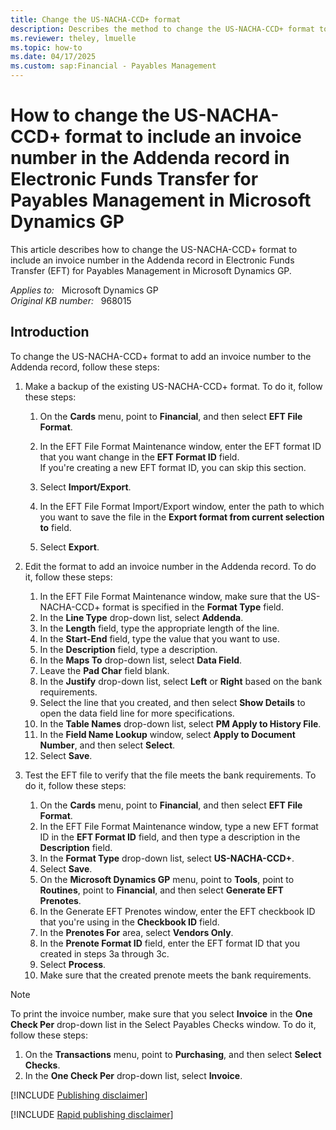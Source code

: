 ```yaml
---
title: Change the US-NACHA-CCD+ format
description: Describes the method to change the US-NACHA-CCD+ format to include an invoice number in the Addenda record in Electronic Funds Transfer for Payables Management in Microsoft Dynamics GP.
ms.reviewer: theley, lmuelle
ms.topic: how-to
ms.date: 04/17/2025
ms.custom: sap:Financial - Payables Management
---
```

# How to change the US-NACHA-CCD+ format to include an invoice number in the Addenda record in Electronic Funds Transfer for Payables Management in Microsoft Dynamics GP

This article describes how to change the US-NACHA-CCD+ format to include an invoice number in the Addenda record in Electronic Funds Transfer (EFT) for Payables Management in Microsoft Dynamics GP.

_Applies to:_ &nbsp; Microsoft Dynamics GP  
_Original KB number:_ &nbsp; 968015

## Introduction

To change the US-NACHA-CCD+ format to add an invoice number to the Addenda record, follow these steps:

1. Make a backup of the existing US-NACHA-CCD+ format. To do it, follow these steps:

    1. On the **Cards** menu, point to **Financial**, and then select **EFT File Format**.
    2. In the EFT File Format Maintenance window, enter the EFT format ID that you want change in the **EFT Format ID** field.  
      If you're creating a new EFT format ID, you can skip this section.

    3. Select **Import/Export**.
    4. In the EFT File Format Import/Export window, enter the path to which you want to save the file in the **Export format from current selection to** field.
    5. Select **Export**.

2. Edit the format to add an invoice number in the Addenda record. To do it, follow these steps:

    1. In the EFT File Format Maintenance window, make sure that the US-NACHA-CCD+ format is specified in the **Format Type** field.
    2. In the **Line Type** drop-down list, select **Addenda**.
    3. In the **Length** field, type the appropriate length of the line.
    4. In the **Start-End** field, type the value that you want to use.
    5. In the **Description** field, type a description.
    6. In the **Maps To** drop-down list, select **Data Field**.
    7. Leave the **Pad Char** field blank.
    8. In the **Justify** drop-down list, select **Left** or **Right** based on the bank requirements.
    9. Select the line that you created, and then select **Show Details** to open the data field line for more specifications.
    10. In the **Table Names** drop-down list, select **PM Apply to History File**.
    11. In the **Field Name Lookup** window, select **Apply to Document Number**, and then select **Select**.
    12. Select **Save**.

3. Test the EFT file to verify that the file meets the bank requirements. To do it, follow these steps:

    1. On the **Cards** menu, point to **Financial**, and then select **EFT File Format**.
    2. In the EFT File Format Maintenance window, type a new EFT format ID in the **EFT Format ID** field, and then type a description in the **Description** field.
    3. In the **Format Type** drop-down list, select **US-NACHA-CCD+**.
    4. Select **Save**.
    5. On the **Microsoft Dynamics GP** menu, point to **Tools**, point to **Routines**, point to **Financial**, and then select **Generate EFT Prenotes**.
    6. In the Generate EFT Prenotes window, enter the EFT checkbook ID that you're using in the **Checkbook ID** field.
    7. In the **Prenotes For** area, select **Vendors Only**.
    8. In the **Prenote Format ID** field, enter the EFT format ID that you created in steps 3a through 3c.
    9. Select **Process**.
    10. Make sure that the created prenote meets the bank requirements.

> [!NOTE]
> To print the invoice number, make sure that you select **Invoice** in the **One Check Per** drop-down list in the Select Payables Checks window. To do it, follow these steps:
>
> 1. On the **Transactions** menu, point to **Purchasing**, and then select **Select Checks**.
> 2. In the **One Check Per** drop-down list, select **Invoice**.

[!INCLUDE [Publishing disclaimer](../../includes/publishing-disclaimer.md)]

[!INCLUDE [Rapid publishing disclaimer](../../includes/rapid-publishing-disclaimer.md)]
